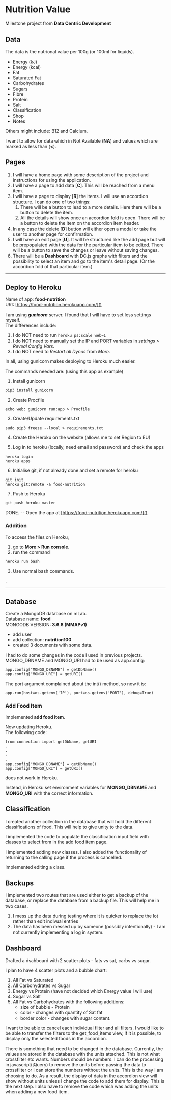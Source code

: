 # Nutrition Value

Milestone project from **Data Centric Development**

## Data

The data is the nutrional value per 100g (or 100ml for liquids).

* Energy (kJ)
* Energy (kcal)
* Fat
* Saturated Fat
* Carbohydrates
* Sugars
* Fibre
* Protein
* Salt
* Classification
* Shop
* Notes

Others might include:
B12 and Calcium.

I want to allow for data which in Not Available (**NA**) and values which are marked as less than (**<**).

## Pages

1. I will have a home page with some description of the project and instructions for using the application.
2. I will have a page to add data [**C**]. This will be reached from a menu item.
3. I will have a page to display [**R**] the items. I will use an accordion structure. I can do one of two things:
    1. There will be a button to lead to a more details. Here there will be a button to delete the item.
    2. All the details will show once an accordion fold is open. There will be a button to delete the item on the accordion item header.
4. In any case the delete [**D**] button will either open a modal or take the user to another page for confirmation.
5. I will have an edit page [**U**]. It will be structured like the add page but will be prepopulated with the data for the particular item to be edited. There will be a button to save the changes or leave without saving changes.
6. There will be a **Dashboard** with DC.js graphs with filters and the possibility to select an item and go to the item's detail page. (Or the accordion fold of that particular item.)

-----------

## Deploy to Heroku

Name of app: **food-nutrition**  
URI: [https://food-nutrition.herokuapp.com/]()

I am using ***gunicorn*** server. I found that I will have to set less settings myself.  
The differences include:
1. I do NOT need to run ```heroku ps:scale web=1```
2. I do NOT need to manually set the IP and PORT variables in *settings > Reveal Config Vars*.
3. I do NOT need to *Restart all Dynos* from *More*.

In all, using gunicorn makes deploying to Heroku much easier.

The commands needed are: (using this app as example)
1. Install gunicorn
~~~~
pip3 install gunicorn
~~~~

2. Create Procfile
~~~~
echo web: gunicorn run:app > Procfile
~~~~

3. Create/Update requirements.txt
~~~~
sudo pip3 freeze --local > requirements.txt
~~~~

4. Create the Heroku on the website (allows me to set Region to EU)

5. Log in to heroku (locally, need email and password) and check the apps
~~~~
heroku login
heroku apps
~~~~

6. Initialise git, if not already done and set a remote for heroku
~~~~
git init
heroku git:remote -a food-nutrition
~~~~

7. Push to Heroku
~~~~
git push heroku master
~~~~

DONE. -- Open the app at [https://food-nutrition.herokuapp.com/]()


### Addition

To access the files on Heroku, 
1. go to **More > Run console**.
2. run the command 
~~~~
heroku run bash
~~~~
3. Use normal bash commands.

.

------------

## Database

Create a MongoDB database on mLab.  
Database name: **food**  
MONGODB VERSION: **3.6.6 (MMAPv1)**

* add user
* add collection: **nutrition100**
* created 3 documents with some data.


I had to do some changes in the code I used in previous projects.  
MONGO_DBNAME and MONGO_URI had to be used as app.config:
~~~~
app.config["MONGO_DBNAME"] = getDbName()
app.config["MONGO_URI"] = getURI()
~~~~
The port argument complained about the int() method, so now it is:
~~~~
app.run(host=os.getenv('IP'), port=os.getenv('PORT'), debug=True)
~~~~

### Add Food Item

Implemented **add food item**.

Now updating Heroku.  
The following code:
~~~~
from connection import getDbName, getURI
.
.
.
.
app.config["MONGO_DBNAME"] = getDbName()
app.config["MONGO_URI"] = getURI()
~~~~

does not work in Heroku.

Instead, in Heroku set environment variables for **MONGO_DBNAME** and **MONGO_URI** with the correct information.

## Classification

I created another collection in the database that will hold the different classifications of food. This will help to give unity to the data.  

I implemented the code to populate the classification input field with classes to select from in the add food item page.

I implemented adding new classes. I also added the functionality of returning to the calling page if the process is cancelled.

Implemented editing a class.


## Backups

I implemented two routes that are used either to get a backup of the database, or replace the database from a backup file. This will help me in two cases. 
1. I mess up the data during testing where it is quicker to replace the lot rather than edit indivual entries
2. The data has been messed up by someone (possibly intentionally) - I am not currently implementing a log in system.

## Dashboard

Drafted a dsahboard with 2 scatter plots - fats vs sat, carbs vs sugar.

I plan to have 4 scatter plots and a bubble chart:
1. All Fat vs Saturated
2. All Carbohydrates vs Sugar
3. Energy vs Protein (have not decided which Energy value I will use)
4. Sugar vs Salt
5. All Fat vs Carbohydrates with the following additions:
    * size of bubble - Protein
    * color - changes with quantity of Sat fat
    * border color - changes with sugar content.

I want to be able to cancel each individual filter and all filters.
I would like to be able to transfer the filters to the get_food_items view, if it is possible, to display only the selected foods in the accordion.

There is something that need to be changed in the database. Currently, the values are stored in the database with the units attached. This is not what crossfilter etc wants. Numbers should be numbers. I can do the processing in javascript(jQuery) to remove the units before passing the data to crossfilter or I can store the numbers without the units. This is the way I am choosing to do. As a result, the display of data in the accordion view will show without units unless I change the code to add them for display. This is the next step. I also have to remove the code which was adding the units when adding a new food item.
